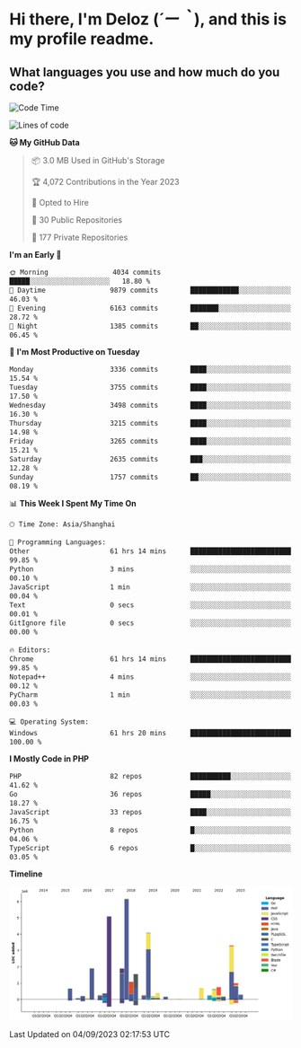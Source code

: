 # **Hi there, I'm Deloz (*´ー｀*), and this is my profile readme.**

## **What languages you use and how much do you code?**

<!--START_SECTION:waka-->
![Code Time](http://img.shields.io/badge/Code%20Time-2%2C299%20hrs%2020%20mins-blue)

![Lines of code](https://img.shields.io/badge/From%20Hello%20World%20I%27ve%20Written-31.5%20million%20lines%20of%20code-blue)

**🐱 My GitHub Data** 

> 📦 3.0 MB Used in GitHub's Storage 
 > 
> 🏆 4,072 Contributions in the Year 2023
 > 
> 💼 Opted to Hire
 > 
> 📜 30 Public Repositories 
 > 
> 🔑 177 Private Repositories 
 > 
**I'm an Early 🐤** 

```text
🌞 Morning                4034 commits        █████░░░░░░░░░░░░░░░░░░░░   18.80 % 
🌆 Daytime                9879 commits        ████████████░░░░░░░░░░░░░   46.03 % 
🌃 Evening                6163 commits        ███████░░░░░░░░░░░░░░░░░░   28.72 % 
🌙 Night                  1385 commits        ██░░░░░░░░░░░░░░░░░░░░░░░   06.45 % 
```
📅 **I'm Most Productive on Tuesday** 

```text
Monday                   3336 commits        ████░░░░░░░░░░░░░░░░░░░░░   15.54 % 
Tuesday                  3755 commits        ████░░░░░░░░░░░░░░░░░░░░░   17.50 % 
Wednesday                3498 commits        ████░░░░░░░░░░░░░░░░░░░░░   16.30 % 
Thursday                 3215 commits        ████░░░░░░░░░░░░░░░░░░░░░   14.98 % 
Friday                   3265 commits        ████░░░░░░░░░░░░░░░░░░░░░   15.21 % 
Saturday                 2635 commits        ███░░░░░░░░░░░░░░░░░░░░░░   12.28 % 
Sunday                   1757 commits        ██░░░░░░░░░░░░░░░░░░░░░░░   08.19 % 
```


📊 **This Week I Spent My Time On** 

```text
🕑︎ Time Zone: Asia/Shanghai

💬 Programming Languages: 
Other                    61 hrs 14 mins      █████████████████████████   99.85 % 
Python                   3 mins              ░░░░░░░░░░░░░░░░░░░░░░░░░   00.10 % 
JavaScript               1 min               ░░░░░░░░░░░░░░░░░░░░░░░░░   00.04 % 
Text                     0 secs              ░░░░░░░░░░░░░░░░░░░░░░░░░   00.01 % 
GitIgnore file           0 secs              ░░░░░░░░░░░░░░░░░░░░░░░░░   00.00 % 

🔥 Editors: 
Chrome                   61 hrs 14 mins      █████████████████████████   99.85 % 
Notepad++                4 mins              ░░░░░░░░░░░░░░░░░░░░░░░░░   00.12 % 
PyCharm                  1 min               ░░░░░░░░░░░░░░░░░░░░░░░░░   00.03 % 

💻 Operating System: 
Windows                  61 hrs 20 mins      █████████████████████████   100.00 % 
```

**I Mostly Code in PHP** 

```text
PHP                      82 repos            ██████████░░░░░░░░░░░░░░░   41.62 % 
Go                       36 repos            █████░░░░░░░░░░░░░░░░░░░░   18.27 % 
JavaScript               33 repos            ████░░░░░░░░░░░░░░░░░░░░░   16.75 % 
Python                   8 repos             █░░░░░░░░░░░░░░░░░░░░░░░░   04.06 % 
TypeScript               6 repos             █░░░░░░░░░░░░░░░░░░░░░░░░   03.05 % 
```



**Timeline**

![Lines of Code chart](https://raw.githubusercontent.com/deloz/deloz/main/assets/bar_graph.png)


 Last Updated on 04/09/2023 02:17:53 UTC
<!--END_SECTION:waka-->

